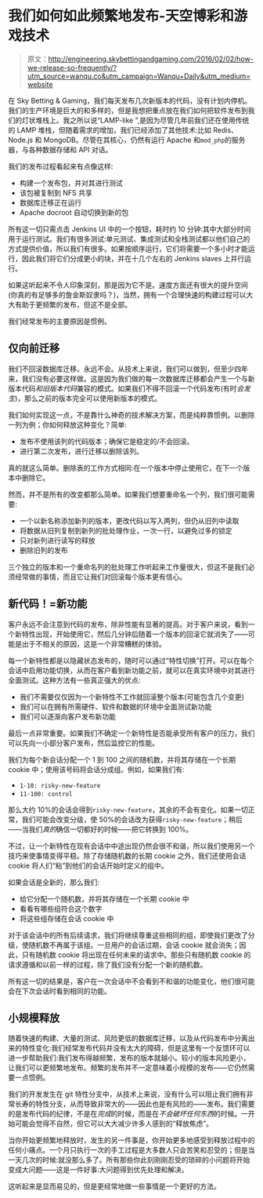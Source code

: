 # 我们如何如此频繁地发布-天空博彩和游戏技术

> 原文：<http://engineering.skybettingandgaming.com/2016/02/02/how-we-release-so-frequently/?utm_source=wanqu.co&utm_campaign=Wanqu+Daily&utm_medium=website>

在 Sky Betting & Gaming，我们每天发布几次新版本的代码，没有计划内停机。我们的生产环境是巨大的和多样的，但是我想把重点放在我们如何把软件发布到我们的灯状堆栈上。我之所以说“LAMP-like ”,是因为尽管几年前我们还在使用传统的 LAMP 堆栈，但随着需求的增加，我们已经添加了其他技术:比如 Redis、Node.js 和 MongoDB。尽管在其核心，仍然有运行 Apache 和`mod_php`的服务器，与各种数据存储和 API 对话。

我们的发布过程看起来有点像这样:

*   构建一个发布包，并对其进行测试
*   该包被复制到 NFS 共享
*   数据库迁移正在运行
*   Apache docroot 自动切换到新的包

所有这一切只需点击 Jenkins UI 中的一个按钮，耗时约 10 分钟:其中大部分时间用于运行测试。我们有很多测试:单元测试、集成测试和全栈测试都以他们自己的方式提供价值，所以我们有很多。如果按顺序运行，它们将需要一个多小时才能运行，因此我们将它们分成更小的块，并在十几个左右的 Jenkins slaves 上并行运行。

如果这听起来不令人印象深刻，那是因为它不是。速度方面还有很大的提升空间(你真的有足够多的詹金斯奴隶吗？)，当然，拥有一个合理快速的构建过程可以大大有助于更频繁的发布，但这不是全部。

我们经常发布的主要原因是惯例。

## 仅向前迁移

我们不回滚数据库迁移。永远不会。从技术上来说，我们可以做到，但至少四年来，我们没有必要这样做。这是因为我们做的每一次数据库迁移都会产生一个与新版本代码*和旧版本代码*兼容的模式。如果我们不得不回滚一个代码发布(有时*会发生*)，那么之前的版本完全可以使用新版本的模式。

我们如何实现这一点，不是靠什么神奇的技术解决方案，而是纯粹靠惯例。以删除一列为例；你如何释放这种变化？简单:

*   发布不使用该列的代码版本；确保它是稳定的/不会回滚。
*   进行第二次发布，进行迁移以删除该列。

真的就这么简单。删除表的工作方式相同:在一个版本中停止使用它，在下一个版本中删除它。

然而，并不是所有的改变都那么简单。如果我们想要重命名一个列，我们很可能需要:

*   一个以新名称添加新列的版本，更改代码以写入两列，但仍从旧列中读取
*   将数据从旧列复制到新列的批处理作业，一次一行，以避免过多的锁定
*   只对新列进行读写的释放
*   删除旧列的发布

三个独立的版本和一个重命名列的批处理工作听起来工作量很大，但这不是我们必须经常做的事情，而且它让我们对回滚每个版本更有信心。

## 新代码！=新功能

客户永远不会注意到代码的发布，除非性能有显著的提高。对于客户来说，看到一个新特性出现，开始使用它，然后几分钟后随着一个版本的回滚它就消失了——可能是出于不相关的原因，这是一个非常糟糕的体验。

每一个新特性都是以隐藏状态发布的，随时可以通过“特性切换”打开。可以在每个会话中启用功能切换，从而在客户看到新功能之前，就可以在真实环境中对其进行全面测试。这种方法有一些真正强大的优点:

*   我们不需要仅仅因为一个新特性不工作就回滚整个版本(可能包含几个变更)
*   我们可以在拥有所需硬件、软件和数据的环境中全面测试新功能
*   我们可以逐渐向客户发布新功能

最后一点非常重要。如果我们不确定一个新特性是否能承受所有客户的压力，我们可以先向一小部分客户发布，然后监控它的性能。

我们为每个新会话分配一个 1 到 100 之间的随机数，并将其存储在一个长期 cookie 中；使用该号码将会话分成组。例如，如果我们有:

*   `1-10: risky-new-feature`
*   `11-100: control`

那么大约 10%的会话会得到`risky-new-feature`，其余的不会有变化。如果一切正常，我们可能会改变分级，使 50%的会话改为获得`risky-new-feature`；稍后——当我们*真的*确信一切都好的时候——把它转换到 100%。

不过，让一个新特性在现有会话中中途出现仍然会很不和谐，所以我们使用另一个技巧来使事情变得平稳。除了存储随机数的长期 cookie 之外，我们还使用会话 cookie 将人们“粘”到他们的会话开始时定义的组中。

如果会话是全新的，那么我们:

*   给它分配一个随机数，并将其存储在一个长期 cookie 中
*   看看有哪些组符合这个数字
*   将这些组存储在会话 cookie 中

对于该会话中的所有后续请求，我们将继续尊重这些相同的组，即使我们更改了分级，使随机数不再属于该组。一旦用户的会话过期，会话 cookie 就会消失；因此，只有随机数 cookie 将出现在任何未来的请求中。那些只有随机数 cookie 的请求遵循和以前一样的过程，除了我们没有分配一个新的随机数。

所有这一切的结果是，客户在一次会话中不会看到不和谐的功能变化，他们很可能会在下次会话时看到相同的功能。

## 小规模释放

随着快速的构建、大量的测试、风险更低的数据库迁移，以及从代码发布中分离出来的特性变化:我们经常发布代码并没有太大的障碍，但是这里有一个反馈环可以进一步帮助我们:我们发布得越频繁，发布的版本就越小。较小的版本风险更小，让我们可以更频繁地发布。频繁的发布并不一定意味着小规模的发布——它仍然需要一点惯例。

我们的开发发生在 git 特性分支中，从技术上来说，没有什么可以阻止我们拥有非常长寿的特性分支，从而导致非常大的——因此也是有风险的——发布。我们需要的是发布代码的纪律，不是在*完成*的时候，而是在*不会破坏任何东西*的时候。一开始可能会觉得不自然，但它可以大大减少许多人感到的“释放焦虑”。

当你开始更频繁地释放时，发生的另一件事是，你开始更多地感受到释放过程中的任何小痛点。一个月只执行一次的手工过程是大多数人只会苦笑和忍受的；但是当一天几次的时候:就没那么多了。所有那些你此刻刚刚忍受的琐碎的小问题将开始变成大问题——这是一件好事:大问题得到优先处理和解决。

这听起来是显而易见的，但是更经常地做一些事情是一个更好的方法。